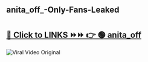 
 ## anita_off_-Only-Fans-Leaked

# <h2><a href="https://clipsfans.com/anita_off_&ref=git">🔗 Click to LINKS ⏩⏩ 👉 🟢 anita_off  </a></h2>

<a href="https://clipsfans.com/anita_off_&ref=git" rel="nofollow" data-target="animated-image.originalLink"><img src="https://i.ibb.co.com/xMMVF88/686577567.gif" alt="Viral Video Original" style="max-width: 100%; display: inline-block;" data-target="animated-image.originalImage"></a>
